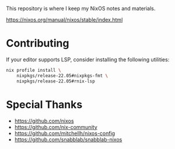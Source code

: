 This repository is where I keep my NixOS notes and materials.

https://nixos.org/manual/nixos/stable/index.html

# Contributing

If your editor supports LSP, consider installing the following utilities:

```sh
nix profile install \
    nixpkgs/release-22.05#nixpkgs-fmt \
    nixpkgs/release-22.05#rnix-lsp
```

# Special Thanks

- https://github.com/nixos
- https://github.com/nix-community
- https://github.com/mitchellh/nixos-config
- https://github.com/snabblab/snabblab-nixos
